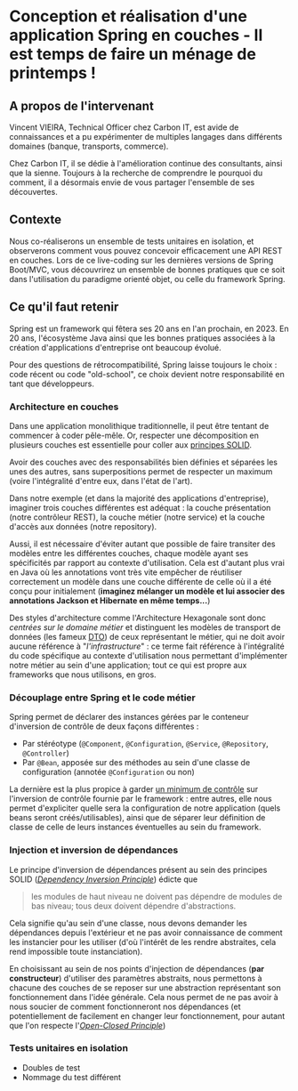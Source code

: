 # Conception et réalisation d'une application Spring en couches - Il est temps de faire un ménage de printemps !

## A propos de l'intervenant

Vincent VIEIRA, Technical Officer chez Carbon IT, est avide de connaissances et a pu expérimenter de multiples langages
dans différents domaines (banque, transports, commerce).

Chez Carbon IT, il se dédie à l'amélioration continue des consultants, ainsi que la sienne. Toujours à la recherche de
comprendre le pourquoi du comment, il a désormais envie de vous partager l'ensemble de ses découvertes.

## Contexte

Nous co-réaliserons un ensemble de tests unitaires en isolation, et observerons comment vous pouvez concevoir
efficacement une API REST en couches. Lors de ce live-coding sur les dernières versions de Spring Boot/MVC, vous
découvrirez un ensemble de bonnes pratiques que ce soit dans l'utilisation du paradigme orienté objet, ou celle du
framework Spring.

## Ce qu'il faut retenir

Spring est un framework qui fêtera ses 20 ans en l'an prochain, en 2023. En 20 ans, l'écosystème Java ainsi que les
bonnes pratiques associées à la création d'applications d'entreprise ont beaucoup évolué.

Pour des questions de rétrocompatibilité, Spring laisse toujours le choix : code récent ou code "old-school", ce choix
devient notre responsabilité en tant que développeurs.

### Architecture en couches

Dans une application monolithique traditionnelle, il peut être tentant de commencer à coder pêle-mêle. Or, respecter une
décomposition en plusieurs couches est essentielle pour coller
aux [principes SOLID](https://essential-dev-skills.com/poo/principe-solid).

Avoir des couches avec des responsabilités bien définies et séparées les unes des autres, sans superpositions
permet de respecter un maximum (voire l'intégralité d'entre eux, dans l'état de l'art).

Dans notre exemple (et dans la majorité des applications d'entreprise), imaginer trois couches différentes est adéquat :
la couche présentation (notre contrôleur REST), la couche métier (notre service) et la couche d'accès aux données (notre
repository).

Aussi, il est nécessaire d'éviter autant que possible de faire transiter des modèles entre les différentes couches,
chaque modèle ayant ses spécificités par rapport au contexte d'utilisation. Cela est d'autant plus vrai en Java où les
annotations vont très vite empêcher de réutiliser correctement un modèle dans une couche différente de celle où il a été
conçu pour initialement (**imaginez mélanger un modèle et lui associer des annotations Jackson et Hibernate en même
temps...**)

Des styles d'architecture comme l'Architecture Hexagonale sont donc *centrées sur le domaine métier* et distinguent les
modèles de transport de données (les fameux [DTO](https://www.baeldung.com/java-dto-pattern)) de ceux représentant le
métier, qui ne doit avoir aucune référence à "*l'infrastructure*" : ce terme fait référence à l'intégralité du code
spécifique au contexte d'utilisation nous permettant d'implémenter notre métier au sein d'une application; tout ce qui
est propre aux frameworks que nous utilisons, en gros.

### Découplage entre Spring et le code métier

Spring permet de déclarer des instances gérées par le conteneur d'inversion de contrôle de deux façons différentes :

- Par stéréotype (`@Component`, `@Configuration`, `@Service`, `@Repository`, `@Controller`)
- Par `@Bean`, apposée sur des méthodes au sein d'une classe de configuration (annotée `@Configuration` ou non)

La dernière est la plus propice à garder [un minimum de contrôle](https://stackoverflow.com/a/51238724) sur l'inversion
de contrôle fournie par le framework : entre autres, elle nous permet d'expliciter quelle sera la configuration de notre
application (quels beans seront créés/utilisables), ainsi que de séparer leur définition de classe de celle de leurs
instances éventuelles au sein du framework.

### Injection et inversion de dépendances

Le principe d'inversion de dépendances présent au sein des principes
SOLID (*[Dependency Inversion Principle](https://codeburst.io/understanding-solid-principles-dependency-injection-d570c15560ab)*)
édicte que
> les modules de haut niveau ne doivent pas dépendre de modules de bas niveau; tous deux doivent dépendre
> d'abstractions.

Cela signifie qu'au sein d'une classe, nous devons demander les dépendances depuis l'extérieur et ne pas avoir
connaissance de comment les instancier pour les utiliser (d'où l'intérêt de les rendre abstraites, cela rend impossible
toute instanciation).

En choisissant au sein de nos points d'injection de dépendances (**par constructeur**) d'utiliser des paramètres
abstraits,
nous permettons à chacune des couches de se reposer sur une abstraction représentant son fonctionnement dans l'idée
générale. Cela nous permet de ne pas avoir à nous soucier de comment fonctionneront nos dépendances (et potentiellement
de facilement en changer leur fonctionnement, pour autant que l'on respecte
l'*[Open-Closed Principle](https://medium.com/codeburst/understanding-solid-principles-open-closed-principle-e2b588b6491f)*)

### Tests unitaires en isolation

- Doubles de test
- Nommage du test différent
